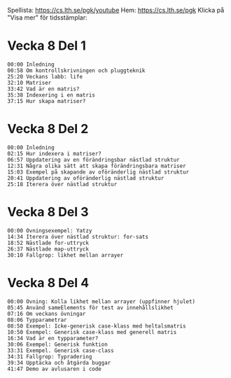 Spellista: https://cs.lth.se/pgk/youtube 
Hem: https://cs.lth.se/pgk
Klicka på "Visa mer" för tidsstämplar:

# Vecka 8 Del 1
```
00:00 Inledning
00:58 Om kontrollskrivningen och pluggteknik
25:20 Veckans labb: life
32:10 Matriser
33:42 Vad är en matris?
35:38 Indexering i en matris
37:15 Hur skapa matriser?
```

# Vecka 8 Del 2
```
00:00 Inledning
02:15 Hur indexera i matriser?
06:57 Uppdatering av en förändringsbar nästlad struktur
12:31 Några olika sätt att skapa förändringsbara matriser
15:03 Exempel på skapande av oföränderlig nästlad struktur
20:41 Uppdatering av oföränderlig nästlad struktur
25:18 Iterera över nästlad struktur
```

# Vecka 8 Del 3
```
00:00 Övningsexempel: Yatzy
14:34 Iterera över nästlad struktur: for-sats
18:52 Nästlade for-uttryck
26:37 Nästlade map-uttryck
30:10 Fallgrop: likhet mellan arrayer
```

# Vecka 8 Del 4
```
00:00 Övning: Kolla likhet mellan arrayer (uppfinner hjulet)
05:45 Använd sameElements för test av innehållslikhet
07:16 Om veckans övningar
08:06 Typparametrar
08:50 Exempel: Icke-generisk case-klass med heltalsmatris
10:50 Exempel: Generisk case-klass med generell matris
16:34 Vad är en typparameter?
30:06 Exempel: Generisk funktion
33:31 Exempel. Generisk case-class
34:31 Fallgrop: Typradering
39:34 Upptäcka och åtgärda buggar
41:47 Demo av avlusaren i code
```

